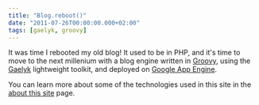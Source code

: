 ```yaml
---
title: "Blog.reboot()"
date: "2011-07-26T00:00:00.000+02:00"
tags: [gaelyk, groovy]
---
```


It was time I rebooted my old blog! It used to be in PHP, and it's time to move to the next millenium with a blog engine written in [Groovy](http://groovy.codehaus.org), using the [Gaelyk](http://gaelyk.appspot.com) lightweight toolkit, and deployed on [Google App Engine](http://code.google.com/appengine/).  

You can learn more about some of the technologies used in this site in the [about this site](http://glaforge.appspot.com/page/about-this-site) page.